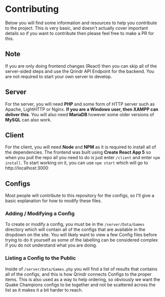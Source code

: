 # Contributing

Below you will find some information and resources to help you contribute to the project. This is very basic, and doesn't actually cover important details so if you want to contribute then please feel free to make a PR for this.

## Note

If you are only doing frontend changes (React) then you can skip all of the server-sided steps and use the Qrindr API Endpoint for the backend. You are not required to start your own server to develop.

## Server 

For the server, you will need **PHP** and some form of HTTP server such as Apache, LightHTTP or Nginx. **If you are a Windows user, then XAMPP can deliver this**. You will also need **MariaDB** however some older versions of **MySQL** can also work.

## Client

For the client, you will need **Node** and **NPM** as it is required to install all of the dependencies. The frontend was built using **Create React App 5** so when you pull the repo all you need to do is just enter `/client` and enter `npm install`. To start working on it, you can use `npm start` which will go to http://localhost:3000

## Configs

Most people will contribute to this repository for the configs, so I'll give a basic explanation for how to modify these files.

### Adding / Modifying a Config

To create or modify a config, you must be in the `/server/Data/Games` directory which will contain all of the configs that are available in the dropdown on the site. You will likely want to view a few Config files before trying to do it yourself as some of the labelling can be considered complex if you do not understand what you are doing.

### Listing a Config to the Public

Inside of `/server/Data/Games.php` you will find a list of results that contains all of the configs, and this is how Qrindr connects Configs to the proper items. This is also used as a way to help ordering, so obviously we want the Quake Champions configs to be together and not be scattered across the list as it makes it a bit harder to reach.